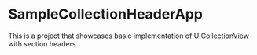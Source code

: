 # SampleCollectionHeaderApp
This is a project that showcases basic implementation of UICollectionView with section headers.
